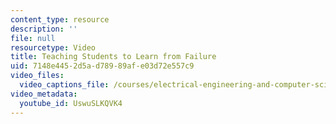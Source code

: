 ```yaml
---
content_type: resource
description: ''
file: null
resourcetype: Video
title: Teaching Students to Learn from Failure
uid: 7148e445-2d5a-d789-89af-e03d72e557c9
video_files:
  video_captions_file: /courses/electrical-engineering-and-computer-science/6-811-principles-and-practice-of-assistive-technology-fall-2014/instructor-insights/video-playlist/teaching-students-to-learn-from-failure/UswuSLKQVK4.vtt
video_metadata:
  youtube_id: UswuSLKQVK4
---
```

